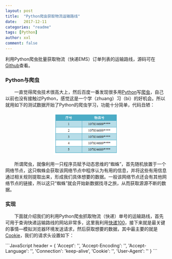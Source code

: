 ```yaml
---
layout: post
title:  "Python爬虫获取物流运输路线"
date:   2017-12-11
categories: "readme"
tags: [Python]
author: xxl
comment: false
---
```

利用Python爬虫批量获取物流（快递EMS）订单列表的运输路线，源码可在<a href="https://github.com/xxlllq/python_scrapy_express" target="_blank">Github</a>查看。  

### Python与爬虫
<p style="text-indent: 2em">一直觉得爬虫技术很高大上，然后百度一番发现很多用<a href="https://www.python.org/" target="_blank">Python</a>写<a href="https://baike.baidu.com/item/%E7%BD%91%E7%BB%9C%E7%88%AC%E8%99%AB/5162711?fr=aladdin" target="_blank">爬虫</a>，自己以前也没有接触过Python，感觉这是一个学（zhuang）习（bi）的好机会。所以就用如下的测试数据开始了Python的爬虫学习，功能十分简单，代码丑陋：</p> 
<div style="text-align:center"><img width="40%" height="auto" src="/assets/images/post/2017/2017-12-11-python_scrapy_express_delivery_query/express_data.png"/></div>
<p style="text-indent: 2em">所谓爬虫，就像利用一只程序员赋予动态思维的“蜘蛛”，首先随机放置于一个网络节点，这只蜘蛛会获取该网络节点中程序认为有用的信息，并将这些有用信息通过相关规则提取出来，形成我们具体想要的数据。一般该网络节点还会有其他网络节点的链接，所以这只“蜘蛛”就会开始新数据找寻之旅，从而获取源源不断的数据。</p>

### 实现
<p style="text-indent: 2em">下面就介绍我们的利用Python爬虫抓取物流（快递）单号的运输路线，首先可用于查询快递运输路线的网站非常多，这里我利用<a href="http://www.kuaidi100.com/">快递100</a>，接下来就是最关键的事情—模拟浏览器环境发送请求，然后获取想要的数据，其中最主要的就是<a href="https://baike.baidu.com/item/cookie/1119?fr=aladdin" target="_blank">Cookie</a>，我们的请求头设置如下：</p>
```JavaScript
header = {
    'Accept': '',
    'Accept-Encoding': '',
    'Accept-Language': '',
    'Connection': 'keep-alive',
    'Cookie': '',
    'User-Agent': ''
}
```


